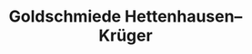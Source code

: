 ---
title: "Goldschmiede Hettenhausen–Krüger"
url: /goettingen/goldschmiede-hettenhausen-krueger/
shop: Schmuck
---